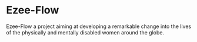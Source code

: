 # Ezee-Flow
Ezee-Flow a project aiming at developing a remarkable change into the lives of the physically and mentally disabled women around the globe.
